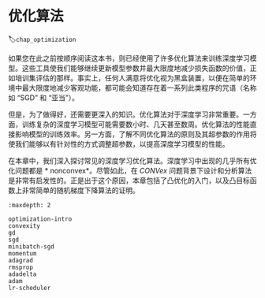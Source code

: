 # 优化算法
:label:`chap_optimization`

如果您在此之前按顺序阅读这本书，则已经使用了许多优化算法来训练深度学习模型。这些工具使我们能够继续更新模型参数并最大限度地减少损失函数的价值，正如培训集评估的那样。事实上，任何人满意将优化视为黑盒装置，以便在简单的环境中最大限度地减少客观功能，都可能会知道存在着一系列此类程序的咒语（名称如 “SGD” 和 “亚当”）。 

但是，为了做得好，还需要更深入的知识。优化算法对于深度学习非常重要。一方面，训练复杂的深度学习模型可能需要数小时、几天甚至数周。优化算法的性能直接影响模型的训练效率。另一方面，了解不同优化算法的原则及其超参数的作用将使我们能够以有针对性的方式调整超参数，以提高深度学习模型的性能。 

在本章中，我们深入探讨常见的深度学习优化算法。深度学习中出现的几乎所有优化问题都是 * nonconvex*。尽管如此，在 *CONVex* 问题背景下设计和分析算法是非常有启发性的。正是出于这个原因，本章包括了凸优化的入门，以及凸目标函数上非常简单的随机梯度下降算法的证明。

```toc
:maxdepth: 2

optimization-intro
convexity
gd
sgd
minibatch-sgd
momentum
adagrad
rmsprop
adadelta
adam
lr-scheduler
```
